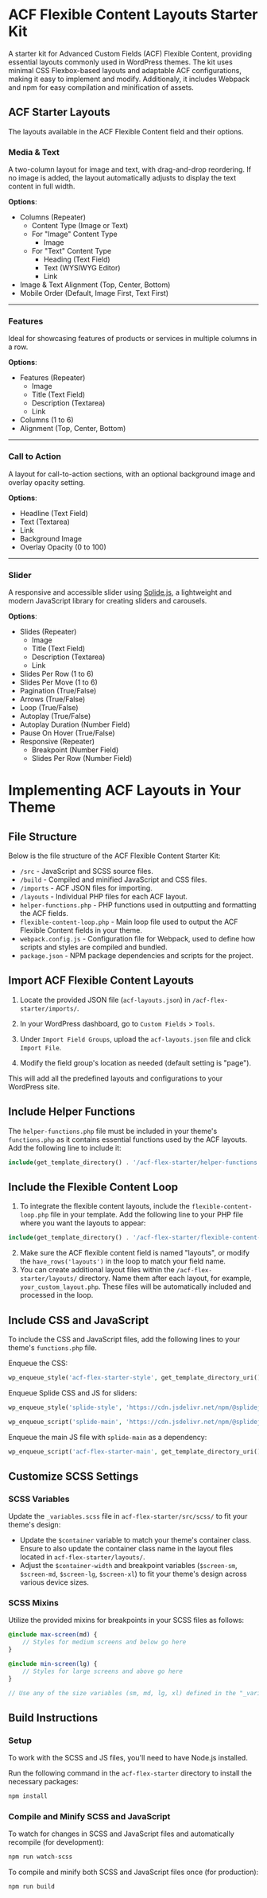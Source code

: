 # ACF Flexible Content Layouts Starter Kit

A starter kit for Advanced Custom Fields (ACF) Flexible Content, providing essential layouts commonly used in WordPress themes. The kit uses minimal CSS Flexbox-based layouts and adaptable ACF configurations, making it easy to implement and modify. Additionaly, it includes Webpack and npm for easy compilation and minification of assets.

## ACF Starter Layouts

The layouts available in the ACF Flexible Content field and their options.

### Media & Text

A two-column layout for image and text, with drag-and-drop reordering. If no image is added, the layout automatically adjusts to display the text content in full width.

**Options**:

  - Columns (Repeater)
    - Content Type (Image or Text)
    - For "Image" Content Type
      - Image
    - For "Text" Content Type
      - Heading (Text Field)
      - Text (WYSIWYG Editor)
      - Link
  - Image & Text Alignment (Top, Center, Bottom)
  - Mobile Order (Default, Image First, Text First)

---

### Features

Ideal for showcasing features of products or services in multiple columns in a row.

**Options**:

  - Features (Repeater)
    - Image
    - Title (Text Field)
    - Description (Textarea)
    - Link
  - Columns (1 to 6)
  - Alignment (Top, Center, Bottom)

---

### Call to Action

A layout for call-to-action sections, with an optional background image and overlay opacity setting.

**Options**:

  - Headline (Text Field)
  - Text (Textarea)
  - Link
  - Background Image
  - Overlay Opacity (0 to 100)

---

### Slider

A responsive and accessible slider using [Splide.js](https://splidejs.com/), a lightweight and modern JavaScript library for creating sliders and carousels.

**Options**:

  - Slides (Repeater)
    - Image
    - Title (Text Field)
    - Description (Textarea)
    - Link
  - Slides Per Row (1 to 6)
  - Slides Per Move (1 to 6)
  - Pagination (True/False)
  - Arrows (True/False)
  - Loop (True/False)
  - Autoplay (True/False)
  - Autoplay Duration (Number Field)
  - Pause On Hover (True/False)
  - Responsive (Repeater)
    - Breakpoint (Number Field)
    - Slides Per Row (Number Field)

# Implementing ACF Layouts in Your Theme

## File Structure

Below is the file structure of the ACF Flexible Content Starter Kit:

- `/src` - JavaScript and SCSS source files.
- `/build` - Compiled and minified JavaScript and CSS files.
- `/imports` - ACF JSON files for importing.
- `/layouts` - Individual PHP files for each ACF layout.
- `helper-functions.php` - PHP functions used in outputting and formatting the ACF fields.
- `flexible-content-loop.php` - Main loop file used to output the ACF Flexible Content fields in your theme.
- `webpack.config.js` - Configuration file for Webpack, used to define how scripts and styles are compiled and bundled.
- `package.json` - NPM package dependencies and scripts for the project.

## Import ACF Flexible Content Layouts

1. Locate the provided JSON file (`acf-layouts.json`) in `/acf-flex-starter/imports/`.

2. In your WordPress dashboard, go to `Custom Fields` > `Tools`.

3. Under `Import Field Groups`, upload the `acf-layouts.json` file and click `Import File`.

4. Modify the field group's location as needed (default setting is "page").

This will add all the predefined layouts and configurations to your WordPress site.

## Include Helper Functions 

The `helper-functions.php` file must be included in your theme's `functions.php` as it contains essential functions used by the ACF layouts. Add the following line to include it:

```php
include(get_template_directory() . '/acf-flex-starter/helper-functions.php');
```

## Include the Flexible Content Loop
1. To integrate the flexible content layouts, include the `flexible-content-loop.php` file in your template. Add the following line to your PHP file where you want the layouts to appear:
```php
include(get_template_directory() . '/acf-flex-starter/flexible-content-loop.php');
```
2. Make sure the ACF flexible content field is named "layouts", or modify the `have_rows('layouts')` in the loop to match your field name.
3. You can create additional layout files within the `/acf-flex-starter/layouts/` directory. Name them after each layout, for example, `your_custom_layout.php`. These files will be automatically included and processed in the loop.

## Include CSS and JavaScript
To include the CSS and JavaScript files, add the following lines to your theme's `functions.php` file.

Enqueue the CSS:
```php
wp_enqueue_style('acf-flex-starter-style', get_template_directory_uri() . '/acf-flex-starter/build/css/style.min.css', array(), '1.0.0');
```

Enqueue Splide CSS and JS for sliders:
```php
wp_enqueue_style('splide-style', 'https://cdn.jsdelivr.net/npm/@splidejs/splide@4.1.4/dist/css/splide.min.css', array(), '4.1.4');

wp_enqueue_script('splide-main', 'https://cdn.jsdelivr.net/npm/@splidejs/splide@4.1.4/dist/js/splide.min.js', array(), '4.1.4', true);
```

Enqueue the main JS file with `splide-main` as a dependency:
```php
wp_enqueue_script('acf-flex-starter-main', get_template_directory_uri() . '/acf-flex-starter/build/js/main.min.js', array('splide-main'), '1.0.0', true);
```

## Customize SCSS Settings

### SCSS Variables
Update the `_variables.scss` file in `acf-flex-starter/src/scss/` to fit your theme's design:
- Update the `$container` variable to match your theme's container class. Ensure to also update the container class name in the layout files located in `acf-flex-starter/layouts/`.
- Adjust the `$container-width` and breakpoint variables (`$screen-sm`, `$screen-md`, `$screen-lg`, `$screen-xl`) to fit your theme's design across various device sizes.

### SCSS Mixins
Utilize the provided mixins for breakpoints in your SCSS files as follows:

```scss
@include max-screen(md) {
    // Styles for medium screens and below go here
}

@include min-screen(lg) {
    // Styles for large screens and above go here
}

// Use any of the size variables (sm, md, lg, xl) defined in the "_variables.scss" file.
```

## Build Instructions

### Setup
To work with the SCSS and JS files, you'll need to have Node.js installed. 

Run the following command in the `acf-flex-starter` directory to install the necessary packages:

```bash
npm install
```

### Compile and Minify SCSS and JavaScript

To watch for changes in SCSS and JavaScript files and automatically recompile (for development):
```bash
npm run watch-scss
```

To compile and minify both SCSS and JavaScript files once (for production):
```bash
npm run build
```